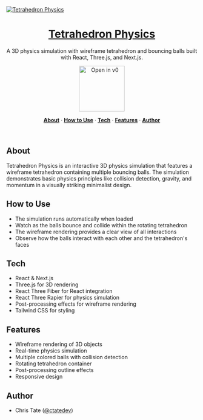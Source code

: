 <a href="https://v0.dev/community/tetrahedron-physics-Li9RDlfekeY">
  <img alt="Tetrahedron Physics" src="https://hebbkx1anhila5yf.public.blob.vercel-storage.com/tetrahedron-physics-nLyxlcxoVp0bG9eSwYgAzWzQTKDlPd.png">
  <h1 align="center">Tetrahedron Physics</h1>
</a>

<p align="center">
  A 3D physics simulation with wireframe tetrahedron and bouncing balls built with React, Three.js, and Next.js.
</p>

<p align="center">
  <a href="https://v0.dev/community/tetrahedron-physics-Li9RDlfekeY">
    <img src="https://hebbkx1anhila5yf.public.blob.vercel-storage.com/open-in-v0-button-ZKuXSWof756tbZD6vq9OV8Xq5pZS66.svg" alt="Open in v0" width="120" />
  </a>
</p>

<p align="center">
  <a href="#about"><strong>About</strong></a> ·
  <a href="#how-to-use"><strong>How to Use</strong></a> ·
  <a href="#tech"><strong>Tech</strong></a> ·
  <a href="#features"><strong>Features</strong></a> ·
  <a href="#author"><strong>Author</strong></a>
</p>
<br />

## About

Tetrahedron Physics is an interactive 3D physics simulation that features a wireframe tetrahedron containing multiple bouncing balls. The simulation demonstrates basic physics principles like collision detection, gravity, and momentum in a visually striking minimalist design.

## How to Use

- The simulation runs automatically when loaded
- Watch as the balls bounce and collide within the rotating tetrahedron
- The wireframe rendering provides a clear view of all interactions
- Observe how the balls interact with each other and the tetrahedron's faces

## Tech

- React & Next.js
- Three.js for 3D rendering
- React Three Fiber for React integration
- React Three Rapier for physics simulation
- Post-processing effects for wireframe rendering
- Tailwind CSS for styling

## Features

- Wireframe rendering of 3D objects
- Real-time physics simulation
- Multiple colored balls with collision detection
- Rotating tetrahedron container
- Post-processing outline effects
- Responsive design

## Author

- Chris Tate ([@ctatedev](https://x.com/ctatedev))
